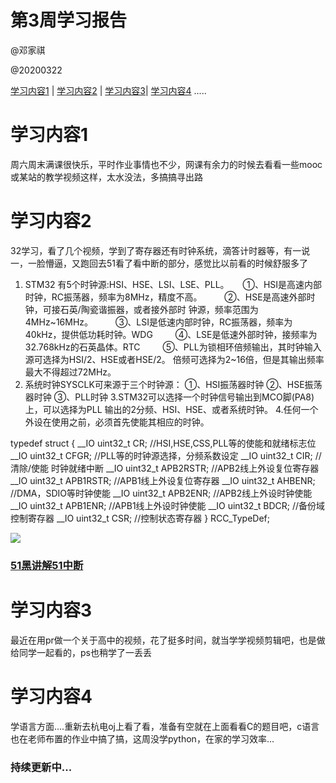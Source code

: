 # 第3周学习报告

@邓家祺

@20200322

[学习内容1](#1) | [学习内容2](#2) | [学习内容3](#3)| [学习内容4](#4) .....

# <a id='1'>学习内容1</a>    

周六周末满课很快乐，平时作业事情也不少，网课有余力的时候去看看一些mooc或某站的教学视频这样，太水没法，多搞搞寻出路

# <a id='1'>学习内容2</a>

32学习，看了几个视频，学到了寄存器还有时钟系统，滴答计时器等，有一说一，一脸懵逼，又跑回去51看了看中断的部分，感觉比以前看的时候舒服多了

1. STM32 有5个时钟源:HSI、HSE、LSI、LSE、PLL。
　  ①、HSI是高速内部时钟，RC振荡器，频率为8MHz，精度不高。
　　 ②、HSE是高速外部时钟，可接石英/陶瓷谐振器，或者接外部时
                钟源，频率范围为4MHz~16MHz。
　　 ③、LSI是低速内部时钟，RC振荡器，频率为40kHz，提供低功耗时钟。WDG
　　 ④、LSE是低速外部时钟，接频率为32.768kHz的石英晶体。RTC
　　 ⑤、PLL为锁相环倍频输出，其时钟输入源可选择为HSI/2、HSE或者HSE/2。
                倍频可选择为2~16倍，但是其输出频率最大不得超过72MHz。
2. 系统时钟SYSCLK可来源于三个时钟源：
        ①、HSI振荡器时钟
       ②、HSE振荡器时钟
       ③、PLL时钟
3.STM32可以选择一个时钟信号输出到MCO脚(PA8)上，可以选择为PLL
    输出的2分频、HSI、HSE、或者系统时钟。
4.任何一个外设在使用之前，必须首先使能其相应的时钟。

typedef struct
{
__IO uint32_t CR;               //HSI,HSE,CSS,PLL等的使能和就绪标志位
__IO uint32_t CFGR;           //PLL等的时钟源选择，分频系数设定
__IO uint32_t CIR;               // 清除/使能 时钟就绪中断
__IO uint32_t APB2RSTR;  //APB2线上外设复位寄存器
__IO uint32_t APB1RSTR;   //APB1线上外设复位寄存器
__IO uint32_t AHBENR;    //DMA，SDIO等时钟使能
__IO uint32_t APB2ENR;   //APB2线上外设时钟使能
__IO uint32_t APB1ENR;   //APB1线上外设时钟使能
__IO uint32_t BDCR;        //备份域控制寄存器
__IO uint32_t CSR;           //控制状态寄存器
} RCC_TypeDef;

![](C:\Users\10438\Desktop\各类报告，文件\32时钟系统.png)



###  [51黑讲解51中断]( http://www.51hei.com/bbs/dpj-140317-1.html )



# <a id='3'>学习内容3</a>

最近在用pr做一个关于高中的视频，花了挺多时间，就当学学视频剪辑吧，也是做给同学一起看的，ps也稍学了一丢丢

# <a id='4'>学习内容4</a>

学语言方面....重新去杭电oj上看了看，准备有空就在上面看看C的题目吧，c语言也在老师布置的作业中搞了搞，这周没学python，在家的学习效率...

### 持续更新中...

